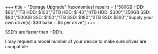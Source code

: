 +++
title = "Storage Upgrade"
[taxonomies]
repairs = ["500GB HDD: $80","1TB HDD: $100","2TB HDD: $140","4TB HDD: $300","250GB SSD: $80","500GB SSD: $100","1TB SSD: $180","2TB SSD: $500","Supply your own drive(s): $30 base + $5 per drive"]
+++

SSD's are faster then HDD's.

I may request a model number of your device to make sure drives are compatible